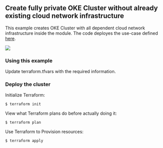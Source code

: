 ## Create fully private OKE Cluster without already existing cloud network infrastructure
This example creates OKE Cluster with all dependent cloud network infrastructure inside the module. The code deployes the use-case defined [here](https://docs.oracle.com/en-us/iaas/Content/ContEng/Concepts/contengnetworkconfigexample.htm#example-privatek8sapi-privateworkers-privatelb).  

<img align="center" src="https://docs.oracle.com/en-us/iaas/Content/Resources/Images/conteng-network-eg4.png"> 

### Using this example
Update terraform.tfvars with the required information.

### Deploy the cluster  
Initialize Terraform:
```
$ terraform init
```
View what Terraform plans do before actually doing it:
```
$ terraform plan
```
Use Terraform to Provision resources:
```
$ terraform apply
```
